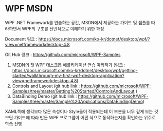 # WPF MSDN

WPF .NET Framework를 연습하는 공간,  MSDN에서 제공하는 가이드 및 샘플를 따라하면서 WPF의 구조를 전반적으로 이해하기 위한 과정

Document 링크 : https://docs.microsoft.com/ko-kr/dotnet/desktop/wpf/?view=netframeworkdesktop-4.8

Git Hub 링크 : https://github.com/microsoft/WPF-Samples



1. MSDN의 첫 WPF 데스크톱 애플리케이션 연습 따라하기 (링크 : https://docs.microsoft.com/ko-kr/dotnet/desktop/wpf/getting-started/walkthrough-my-first-wpf-desktop-application?view=netframeworkdesktop-4.8)
2. Controls and Layout (git hub link : https://github.com/microsoft/WPF-Samples/tree/master/Getting%20Started/ControlsAndLayout )
3. DataBinding Demo (git hub link : https://github.com/microsoft/WPF-Samples/tree/master/Sample%20Applications/DataBindingDemo)



XAML쪽에 생각보다 많은 속성이나 Style들이 적용되는데 이 부분을 너무 깊게 보는 것 보단 가이드에 따라 만든 WPF 프로그램이 어떤 식으로 동작하는지를 확인하는 위주로 학습 진행
